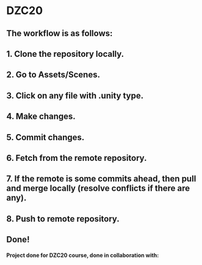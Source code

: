 # DZC20
## The workflow is as follows:
## 1. Clone the repository locally.
## 2. Go to Assets/Scenes.
## 3. Click on any file with .unity type.
## 4. Make changes.
## 5. Commit changes.
## 6. Fetch from the remote repository.
## 7. If the remote is some commits ahead, then pull and merge locally (resolve conflicts if there are any).
## 8. Push to remote repository.
## Done! 
#### Project done for DZC20 course, done in collaboration with:
####

